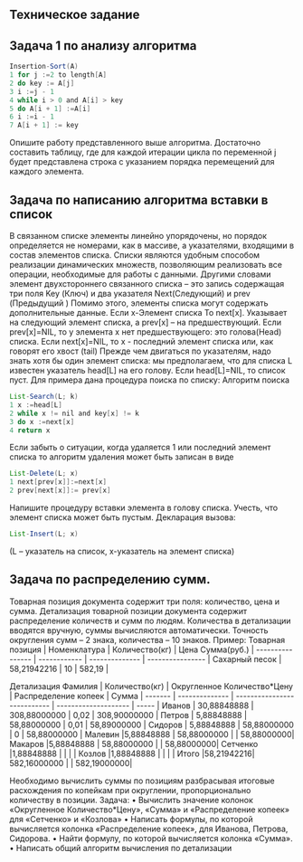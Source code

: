 ## Техническое задание
## Задача 1 по анализу алгоритма
```java
Insertion-Sort(A)
1 for j :=2 to length[A]
2 do key := A[j]
3 i :=j - 1
4 while i > 0 and A[i] > key
5 do A[i + 1] :=A[i]
6 i :=i - 1
7 A[i + 1] := key
```
Опишите работу представленного выше алгоритма.
Достаточно составить таблицу, где для каждой итерации цикла по переменной j будет представлена строка с указанием порядка перемещений для каждого элемента.
## Задача по написанию алгоритма вставки в список
В связанном списке элементы линейно упорядочены, но порядок определяется не номерами, как в массиве, а указателями, входящими в состав элементов списка. Списки являются удобным способом реализации динамических множеств, позволяющим реализовать все операции, необходимые для работы с данными. Другими словами элемент двухстороннего связанного списка – это запись содержащая три поля Key (Ключ) и два указателя Next(Следующий) и prev (Предыдущий ) Помимо этого, элементы списка могут содержать дополнительные данные. Если х-Элемент списка То next[x]. Указывает на следующий элемент списка, а prev[x] – на предшествующий. Если prev[x]=NIL, то у элемента x нет предшествующего: это голова(Head) списка. Если next[x]=NIL, то x - последний элемент списка или, как говорят его хвост (tail)
Прежде чем двигаться по указателям, надо знать хотя бы один элемент списка: мы предполагаем, что для списка L известен указатель head[L] на его голову. Если head[L]=NIL, то список пуст.
Для примера дана процедура поиска по списку:
Алгоритм поиска
```java
List-Search(L; k)
1 x :=head[L]
2 while x != nil and key[x] != k
3 do x :=next[x]
4 return x
```
Если забыть о ситуации, когда удаляется 1 или последний элемент списка то алгоритм удаления может быть записан в виде
```java
List-Delete(L; x)
1 next[prev[x]]:=next[x]
2 prev[next[x]]:= prev[x]
```
Напишите процедуру вставки элемента в голову списка.
Учесть, что элемент списка может быть пустым.
Декларация вызова:
```java
List-Insert(L; x)
```
(L – указатель на список, x-указатель на элемент списка)
## Задача по распределению сумм.
Товарная позиция документа содержит три поля: количество, цена и сумма. Детализация товарной позиции документа содержит распределение количеств и сумм по людям. Количества в детализации вводятся вручную, суммы вычисляются автоматически.
Точность округления сумм – 2 знака, количества – 10 знаков.
Пример:
Товарная позиция | Номенклатура | Количество(кг) | Цена Сумма(руб.) |
---------------- | ------------ | -------------- | ---------------- |
Сахарный песок   | 58,21942216  |        10      |      582,19      |
                   
Детализация 
Фамилия | Количество(кг) | Округленное Количество*Цену | Распределение копеек | Сумма        |
------- | -------------- | --------------------------- | -------------------- | -----        |
Иванов  | 30,88848888    | 308,88000000                | 0,02                 | 308,90000000 |
Петров  | 5,88848888     | 58,88000000                 | 0,01                 | 58,89000000 |
Сидоров  | 5,88848888   | 58,88000000              | 0               | 58,88000000 |
Малевин  |5,88848888    | 58,88000000              |               | 58,88000000|
Макаров  |5,88848888   | 58,88000000             |               | 58,88000000|
Сетченко  |1,88848888  |             |               | |
Козлов  |1,88848888 |             |               | |
Итого  |58,21942216|        582,16000000     |               | 582,19000000|

Необходимо вычислить суммы по позициям разбрасывая итоговые расхождения по копейкам при округлении, пропорционально количеству в позиции.
Задача:
• Вычислить значение колонок «Округленное Количество*Цену», «Сумма» и «Распределение копеек» для «Сетченко» и «Козлова»
• Написать формулы, по которой вычисляется колонка «Распределение копеек», для Иванова, Петрова, Сидорова.
• Найти формулу, по которой вычисляется колонка «Сумма».
• Написать общий алгоритм вычисления по детализации
